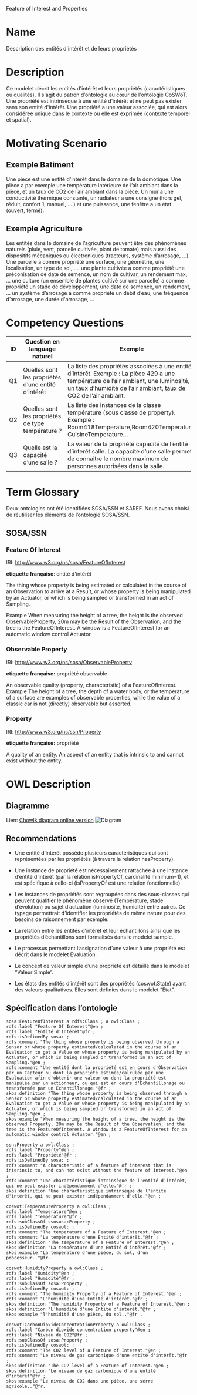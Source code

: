 ﻿Feature of Interest and Properties

# Name

Description des entités d'intérêt et de leurs propriétés

# Description
Ce modelet décrit les entités d'intérêt et leurs propriétés (caractéristiques ou qualités). Il s'agit du patron d’ontologie au cœur de l'ontologie CoSWoT. Une propriété est intrinsèque à une entité d’intérêt et ne peut pas exister sans son entité d'intérêt. Une propriété a une valeur associée, qui est alors considérée unique dans le contexte où elle est exprimée (contexte temporel et spatial).

# Motivating Scenario
## Exemple Batiment

Une pièce est une entité d'intérêt dans le domaine de la domotique. Une pièce a par exemple une température intérieure de l’air ambiant dans la pièce, et un taux de CO2 de l’air ambiant dans la pièce. Un mur a une conductivité thermique constante, un radiateur a une consigne (hors gel, réduit, confort 1, manuel, … ) et une puissance, une fenêtre a un état (ouvert, fermé).

## Exemple Agriculture
Les entités dans le domaine de l’agriculture peuvent être des phénomènes naturels (pluie, vent, parcelle cultivée, plant de tomate) mais aussi des dispositifs mécaniques ou électroniques (tracteurs, système d’arrosage, …)
Une parcelle a comme propriété une surface, une géométrie, une localisation, un type de sol, ....
une plante cultivée a comme propriété une préconisation de date de semence, un nom de cultivar, un rendement max, ...
une culture (un ensemble de plantes cultivé sur une parcelle) a comme propriété un stade de développement, une date de semence,  un rendement, …
un système d’arrosage a comme propriété un débit d’eau, une fréquence d’arrosage, une durée d'arrosage, …

# Competency Questions 

| ID | Question en language naturel | Exemple
|---|---|---|
| Q1 |  Quelles sont les propriétés d’une entité d’intérêt | La liste des propriétés associées à une entité d’intérêt. Exemple : La pièce 429 a une température de l’air ambiant, une luminosité, un taux d’humidité de l’air ambiant, taux de CO2 de l’air ambiant. |
| Q2 |Quelles sont les propriétés de type température ? | La liste des instances de la classe température (sous classe de property). Exemple : Room418Temperature,Room420Temperature, CuisineTemperature… |
| Q3 |Quelle est la capacité d’une salle ? | La valeur de la propriété capacité de l’entité d’intérêt salle. La capacité d’une salle permet de connaitre le nombre maximum de personnes autorisées dans la salle.|


# Term Glossary
Deux ontologies ont été identifiées SOSA/SSN et SAREF. Nous avons choisi de réutiliser les éléments de l’ontologie SOSA/SSN. 
## SOSA/SSN
### **Feature Of Interest** 
IRI: http://www.w3.org/ns/sosa/FeatureOfInterest

**étiquette française**: entité d'intérêt

The thing whose property is being estimated or calculated in the course of an Observation to arrive at a Result, or whose property is being manipulated by an Actuator, or which is being sampled or transformed in an act of Sampling.

Example	When measuring the height of a tree, the height is the observed ObservableProperty, 20m may be the Result of the Observation, and the tree is the FeatureOfInterest. A window is a FeatureOfInterest for an automatic window control Actuator.
### **Observable Property** 
IRI: <http://www.w3.org/ns/sosa/ObservableProperty>

**etiquette française:** propriété observable

An observable quality (property, characteristic) of a FeatureOfInterest. Example	The height of a tree, the depth of a water body, or the temperature of a surface are examples of observable properties, while the value of a classic car is not (directly) observable but asserted.
### **Property**
IRI: http://www.w3.org/ns/ssn/Property

**étiquette française:** propriété

A quality of an entity. An aspect of an entity that is intrinsic to and cannot exist without the entity.
#
# OWL Description

## Diagramme

Lien: [Chowlk diagram online version](https://app.diagrams.net/#G1YLwbnZobNIHKCXJfScjohD-5jGThZfpf)
![Diagram](./FeatureOfInterest-Property-Diagram.jpg)


## Recommendations
- Une entité d’intérêt possède plusieurs caractéristiques qui sont représentées par les propriétés (à travers la relation hasProperty).

- Une instance de propriété est nécessairement rattachée à une instance d’entité d’intérêt (par la relation isPropertyOf, cardinalité minimum=1), et est spécifique à celle-ci (isPropertyOf est une relation fonctionnelle). 

- Les instances de propriétés sont regroupées dans des sous-classes qui peuvent qualifier le phénomène observé (Température, stade d’évolution) ou sujet d’actuation (luminosité, humidité) entre autres. Ce typage permettrait d’identifier les propriétés de même nature pour des besoins de raisonnement par exemple. 

- La relation entre les entités d’intérêt et leur échantillons ainsi que les propriétés d’échantillons sont formalisés dans le modelet sample. 

- Le processus permettant l’assignation d’une valeur à une propriété est décrit dans le modelet Evaluation. 

- Le concept de valeur simple d’une propriété est détaillé dans le modelet “Valeur Simple”.

- Les états des entités d’intérêt sont des propriétés (coswot:State) ayant des valeurs qualitatives. Elles sont définies dans le modelet “Etat”. 

## Spécification dans l’ontologie

```
sosa:FeatureOfInterest a rdfs:Class ; a owl:Class ;
rdfs:label "Feature Of Interest"@en ;
rdfs:label "Entité d'Intérêt"@fr ;
rdfs:isDefinedBy sosa: ;
rdfs:comment "The thing whose property is being observed through a Sensor or whose property estimated/calculated in the course of an Evaluation to get a Value or whose property is being manipulated by an Actuator, or which is being sampled or transformed in an act of Sampling."@en ;
rdfs:comment "Une entité dont la propriété est en cours d'Observation par un Capteur ou dont la propriété estimée/calculée par une Evaluation afin d'obtenir une valeur ou dont la propriété est manipulée par un actionneur, ou qui est en cours d'Echantillonage ou transformée par un Echantillonage."@fr ;
skos:definition "The thing whose property is being observed through a Sensor or whose property estimated/calculated in the course of an Evaluation to get a Value or whose property is being manipulated by an Actuator, or which is being sampled or transformed in an act of Sampling."@en ;
skos:example "When measuring the height of a tree, the height is the observed Property, 20m may be the Result of the Observation, and the tree is the FeatureOfInterest. A window is a FeatureOfInterest for an automatic window control Actuator."@en ;

```

```
ssn:Property a owl:Class ;
rdfs:label "Property"@en ;
rdfs:label "Propriété"@fr ;
rdfs:isDefinedBy sosa: ;
rdfs:comment "A characteristic of a feature of interest that is interinsic to, and can not exist without the feature of interest."@en ;
rdfs:comment "Une charactéristique intrinsèque de l'entité d'intérêt, qui ne peut exister indépendamment d'elle."@fr ;
skos:definition "Une charactéristique intrinsèque de l'entité d'intérêt, qui ne peut exister indépendamment d'elle."@en ;

```

```
coswot:TemperatureProperty a owl:Class ;  
rdfs:label "Temperature"@en ;
rdfs:label "Température"@fr ;
rdfs:subClassOf ssnsosa:Property ;
rdfs:isDefinedBy coswot: ;
rdfs:comment "The temperature of a Feature of Interest."@en ;
rdfs:comment "La température d'une Entité d'intérêt."@fr ;
skos:definition "The temperature of a Feature of Interest."@en ;
skos:definition "La température d'une Entité d'intérêt."@fr ;
skos:example "La température d'une pièce, du sol, d'un processeur.."@fr.
```

```
coswot:HumidityProperty a owl:Class ;
rdfs:label "Humidity"@en ;
rdfs:label "Humidité"@fr ;
rdfs:subClassOf sosa:Property ;
rdfs:isDefinedBy coswot: ;
rdfs:comment "The humidity Property of a Feature of Interest."@en ;
rdfs:comment "L'humidité d'une Entité d'intérêt."@fr ;
skos:definition "The humidity Property of a Feature of Interest."@en ;
skos:definition "L'humidité d'une Entité d'intérêt."@fr ;
skos:example "l'humidité d'une pièce, du sol.."@fr .
```

```
coswot:CarbonDioxideConcentrationProperty a owl:Class ;
rdfs:label "Carbon dioxide concentration property"@en ;
rdfs:label "Niveau de CO2"@fr ;
rdfs:subClassOf sosa:Property ;
rdfs:isDefinedBy coswot: ;
rdfs:comment "The CO2 level of a Feature of Interest."@en ;
rdfs:comment "Le niveau de gaz carbonique d'une entité d'intérêt."@fr ;
skos:definition "The CO2 level of a Feature of Interest."@en ;
skos:definition "Le niveau de gaz carbonique d'une entité d'intérêt"@fr ;
skos:example "Le niveau de CO2 dans une pièce, une serre agricole.."@fr.
```

